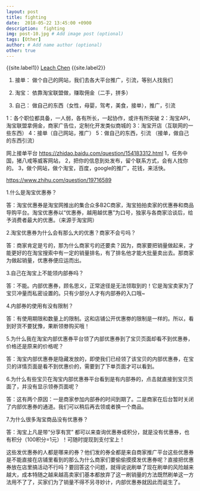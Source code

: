 ```yaml
---
layout: post
title: fighting
date:  2018-05-22 13:45:00 +0900  
description:  fighting
img: post-10.jpg # Add image post (optional)
tags: [Other]
author: # Add name author (optional)
other: true
---
```


{{site.label1}} <a href="https://www.leachchen.com/" target="\_blank">Leach Chen</a> {{site.label2}}


1. 接单：
做个自己的网站，我们去各大平台推广，引流，等别人找我们

2. 淘宝：
依靠淘宝联盟做，赚取佣金（二手，拼多）

3. 自己：
做自己的东西（女性，母婴，驾考，美食，接单），推广，引流







1：各个职位都具备，一人弱，各有所长，一起协作，或许有所突破
2：淘宝API，淘宝联盟拿佣金，商家广告位，定制化开发类似商城的
3：淘宝开店（互联网的一些东西）
4：接单（自己网站，推广）
5：做自己的东西，引流
（接单，做自己的东西引流）



网上接单平台
https://zhidao.baidu.com/question/154183312.html
1，任务中国，猪八戒等威客网站，
2，把你的信息到处发布，留个联系方式，会有人找你的。
3，做个网站，做个淘宝，百度，google的推广，花钱，来活快。

https://www.zhihu.com/question/19716589






1.什么是淘宝优惠券？

答：淘宝优惠券是淘宝网推出的集合众多B2C商家，淘宝拍拍卖家的优惠券和商品导购平台。淘宝优惠券以“优惠券，越用越优惠”为口号，独家与各商家洽谈后，给予消费者最大的优惠。（来源于淘宝网）

2.淘宝优惠券为什么会有那么大的优惠？商家不会亏吗？

答：商家肯定是亏的，那为什么商家亏的还要卖？因为，商家要把销量做起来，才能更好的在淘宝搜索中有一定的销量排名，有了排名他才能大批量卖出去。那商家为做起销量，优惠券便应运而出。

3.自己在淘宝上不能领内部券吗？

答：不能。内部优惠券，顾名思义，正常途径是无法领取到的！它是淘宝卖家为了宝贝冲量而私密设置的。只有少部分人才有内部券的入口哦~

4.内部券的使用有没有限制？

答：有使用期限和数量上的限制。这和店铺公开优惠劵的限制是一样的。所以，看到好货不要犹豫，果断领劵购买哦！

5.为什么我在淘宝内部优惠券平台领了内部优惠券到了宝贝页面却看不到优惠券，价格还是原来的价格呢？

答：淘宝内部优惠券是隐藏发放的，即使我们已经领了该宝贝的内部优惠券，在宝贝的详情页面是看不到优惠价的，需要到了下单页面才可以看到。

6.为什么有些宝贝在淘宝内部优惠券平台看到是有内部券的，点击就直接到宝贝页面了，并没有显示领券页面呢？

答：这有两个原因：一是商家参加内部券的时间到期了。二是商家在后台暂时关闭了内部优惠券的通道。我们可以稍后再去领或者换一个商品。

7.为什么很多淘宝商品没有优惠券？

答：淘宝上凡是带“分享有赏” 都可以来查询优惠券或积分，就是没有优惠券，也有积分（100积分=1元）！可随时提现到支付宝上！





这些发优惠券的人都是哪来的券？他们发的券全都是来自商家推广平台这些优惠券是不能直接在店铺里看到的那么为什么商家们要偷偷摸摸发优惠券呢？直接把优惠券放在店里搞活动不行吗？要回答这个问题，就得说说刷单了现在刷单的风险越来越大，成本特随之越来越高卖家们基本都放弃了这一刷销量的方法既然刷单这一方法用不了了，买家们为了销量不得不另寻妙计，内部优惠券就因此而诞生了。
